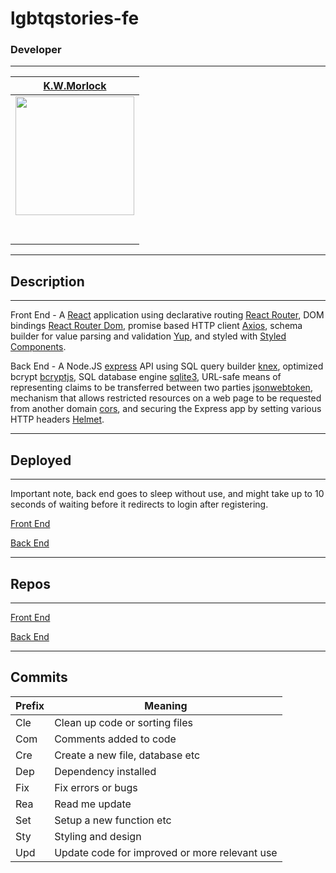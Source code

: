 # lgbtqstories-fe

### Developer
---
|                                           [K.W.Morlock](https://github.com/kwmorlock)                    |
| :-------------------------------------------------------------------------------------------------------------------------------------: |
| [<img src="https://avatars2.githubusercontent.com/u/60933227?s=400&u=f59ad5c61c259364c66bac0a68407b138024c357&v=4" width = "190" />](https://github.com/kwmorlock) |
|                  [<img src="https://github.com/favicon.ico" width="15"> ](https://github.com/kwmorlock)                   |
|                                                [ <img src="https://static.licdn.com/sc/h/al2o9zrvru7aqj8e1x2rzsrca" width="15"> ](https://www.linkedin.com/in/kwmorlock/)    |
---

## Description

---

Front End - A [React](https://www.npmjs.com/package/react) application using declarative routing [React Router](https://www.npmjs.com/package/react-router), DOM bindings [React Router Dom](https://www.npmjs.com/package/react-router-dom), promise based HTTP client [Axios](https://www.npmjs.com/package/axios), schema builder for value parsing and validation [Yup](https://www.npmjs.com/package/yup), and styled with [Styled Components](https://www.npmjs.com/package/styled-components).

Back End - A Node.JS [express](https://www.npmjs.com/package/express) API using SQL query builder [knex](https://www.npmjs.com/package/knex), optimized bcrypt [bcryptjs](https://www.npmjs.com/package/bcryptjs), SQL database engine [sqlite3](https://www.npmjs.com/package/sqlite3), URL-safe means of representing claims to be transferred between two parties [jsonwebtoken](https://www.npmjs.com/package/jsonwebtoken), mechanism that allows restricted resources on a web page to be requested from another domain [cors](https://www.npmjs.com/package/cors), and securing the Express app by setting various HTTP headers [Helmet](https://www.npmjs.com/package/helmet).

---

## Deployed

---
Important note, back end goes to sleep without use, and might take up to 10 seconds of waiting before it redirects to login after registering. 

[Front End](https://lgbtqstories.netlify.app/)

[Back End](https://lgbtqstories.herokuapp.com/)

---

## Repos

---

[Front End](https://github.com/kwmorlock/lgbtqstories-fe)

[Back End](https://github.com/kwmorlock/lgbtqstories-be)

---

## Commits
| Prefix | Meaning |
| ------- | --- |
| Cle | Clean up code or sorting files|
| Com | Comments added to code |
| Cre | Create a new file, database etc |
| Dep | Dependency installed|
| Fix | Fix errors or bugs |
| Rea | Read me update |
| Set | Setup a new function etc |
| Sty | Styling and design |
| Upd | Update code for improved or more relevant use |